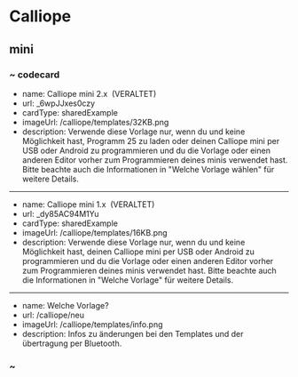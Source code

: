 # Calliope

## mini

### ~ codecard

* name: Calliope mini 2.x ‎ (VERALTET)
* url: _6wpJJxes0czy
* cardType: sharedExample
* imageUrl: /calliope/templates/32KB.png
* description: Verwende diese Vorlage nur, wenn du und keine Möglichkeit hast, Programm 25 zu laden oder deinen Calliope mini per USB oder Android zu programmieren und du die Vorlage oder einen anderen Editor vorher zum Programmieren deines minis verwendet hast. Bitte beachte auch die Informationen in "Welche Vorlage wählen" für weitere Details.

---

* name: Calliope mini 1.x ‎ (VERALTET)
* url: _dy85AC94M1Yu
* cardType: sharedExample
* imageUrl: /calliope/templates/16KB.png
* description: Verwende diese Vorlage nur, wenn du und keine Möglichkeit hast, deinen Calliope mini per USB oder Android zu programmieren und du die Vorlage oder einen anderen Editor vorher zum Programmieren deines minis verwendet hast. Bitte beachte auch die Informationen in "Welche Vorlage" für weitere Details.

---

* name: Welche Vorlage?
* url: /calliope/neu
* imageUrl: /calliope/templates/info.png
* description: Infos zu änderungen bei den Templates und der übertragung per Bluetooth.

### ~